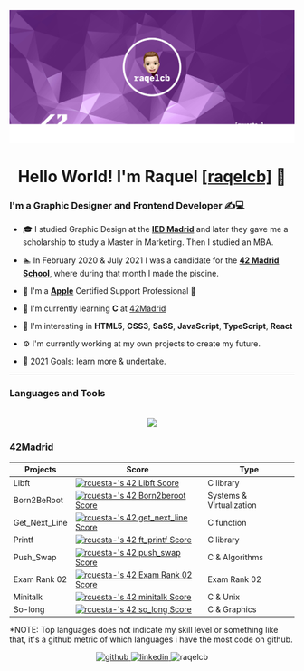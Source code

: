 <p align="center">
    <img src="images/raqelcb_Cover.png" alt="raqelcb_Cover">
</p>

<div align="center"> 
	<h1>Hello World! I'm Raquel <a href="http://rcbdesigner.com">[raqelcb]</a> 👋 
</div>  

### I'm a Graphic Designer and Frontend Developer ✍️💻

- 🎓 I studied Graphic Design at the [**IED Madrid**](https://iedmadrid.com) and later they gave me a scholarship to study a Master in Marketing. Then I studied an MBA.
- 🏊‍ In February 2020 & July 2021 I was a candidate for the [**42 Madrid School**](https://www.42madrid.com/en/), where during that month I made the piscine.
- 🍏 I'm a [**Apple**](https://apple.com) Certified Support Professional 

- 🌱 I'm currently learning **C** at [42Madrid](https://www.42madrid.com/en/)
- 🧠 I'm interesting in **HTML5**, **CSS3**, **SaSS**, **JavaScript**, **TypeScript**, **React**
- ⚙️ I'm currently working at my own projects to create my future.
- 🚀 2021 Goals: learn more & undertake.
---
### Languages and Tools

<br>
<!-- ![](https://github-readme-stats.vercel.app/api?username=raqelcb&count_private=true&show_icons=true&theme=dark&hide_title=true) -->

<!--![Raqelcb's github stats](https://github-readme-stats.vercel.app/api?username=raqelcb&show_icons=true&count_private=true) -->
<div align="center"><img src="https://badge42.vercel.app/api/v2/cl2hcosph023109mprtoo9c0w/stats?cursusId=21&coalitionId=66"/></div>
	


### 42Madrid

|   Projects	|  Score	| Type |
|---	|---	|--- |
| Libft |[![rcuesta-'s 42 Libft Score](https://badge42.vercel.app/api/v2/cl2hcosph023109mprtoo9c0w/project/2266655)](https://github.com/raqelcb) | C library |
| Born2BeRoot | [![rcuesta-'s 42 Born2beroot Score](https://badge42.vercel.app/api/v2/cl2hcosph023109mprtoo9c0w/project/2311141)](https://github.com/raqelcb) | Systems & Virtualization |
| Get_Next_Line	| [![rcuesta-'s 42 get_next_line Score](https://badge42.vercel.app/api/v2/cl2hcosph023109mprtoo9c0w/project/2345283)](https://github.com/raqelcb) | C function |
| Printf	| [![rcuesta-'s 42 ft_printf Score](https://badge42.vercel.app/api/v2/cl2hcosph023109mprtoo9c0w/project/2350172)](https://github.com/raqelcb) | C library |
| Push_Swap	| [![rcuesta-'s 42 push_swap Score](https://badge42.vercel.app/api/v2/cl2hcosph023109mprtoo9c0w/project/2382126)](https://github.com/raqelcb) | C & Algorithms |
| Exam Rank 02  | [![rcuesta-'s 42 Exam Rank 02 Score](https://badge42.vercel.app/api/v2/cl2hcosph023109mprtoo9c0w/project/2382128)](https://github.com/raqelcb) | Exam Rank 02
| Minitalk	| [![rcuesta-'s 42 minitalk Score](https://badge42.vercel.app/api/v2/cl2hcosph023109mprtoo9c0w/project/2450408)](https://github.com/raqelcb) | C & Unix |
| So-long	| [![rcuesta-'s 42 so_long Score](https://badge42.vercel.app/api/v2/cl2hcosph023109mprtoo9c0w/project/2465519)](https://github.com/raqelcb) | C & Graphics |


*NOTE: Top languages does not indicate my skill level or something like that, it's a github metric of which languages i have the most code on github.

<div align="center">
	<a href="https://github.com/raqelcb" target="_blank">
	<img src=https://img.shields.io/badge/github-%2324292e.svg?&style=for-the-badge&logo=github&logoColor=white alt=github style="margin-bottom: 5px;" />
</a>
	<a href="https://linkedin.com/in/rcbdesigner" target="_blank">
	<img src=https://img.shields.io/badge/linkedin-%231E77B5.svg?&style=for-the-badge&logo=linkedin&logoColor=white alt=linkedin style="margin-bottom: 5px;" />
</a>
	<img src="https://komarev.com/ghpvc/?username=raqelcb&label=Profile%20views&color=fa8333&style=flat" alt="raqelcb" />
</div>
